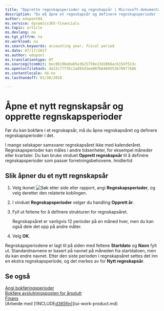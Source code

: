 ```yaml
---
title: "Opprette regnskapsperioder og regnskapsår | Microsoft-dokumentasjon"
description: "Du må åpne et regnskapsår og definere regnskapsperioder før du kan bokføre i regnskapsåret."
author: edupont04
ms.service: dynamics365-financials
ms.topic: article
ms.devlang: na
ms.tgt_pltfrm: na
ms.workload: na
ms.search.keywords: accounting year, fiscal period
ms.date: 07/17/2017
ms.author: edupont
ms.translationtype: HT
ms.sourcegitcommit: bec0619be0a65e3625759e13d2866ac615d7513c
ms.openlocfilehash: da22c77f35c1a893d3ee80fb6468553670977686
ms.contentlocale: nb-no
ms.lasthandoff: 01/30/2018

---
```

# <a name="open-a-new-fiscal-year-and-create-accounting-periods"></a>Åpne et nytt regnskapsår og opprette regnskapsperioder
Før du kan bokføre i et regnskapsår, må du åpne regnskapsåret og definere regnskapsperioder i det.  

I mange selskaper samsvarer regnskapsåret ikke med kalenderåret. Regnskapsperioder kan måles i andre tidsenheter, for eksempel måneder eller kvartaler. Du kan bruke vinduet **Opprett regnskapsår** til å definere regnskapsperioder som passer forretningsbehovene. Imidlertid   

## <a name="to-open-a-new-fiscal-year"></a>Slik åpner du et nytt regnskapsår
1. Velg ikonet ![Søk etter side eller rapport](media/ui-search/search_small.png "Søk etter side eller rapport"), angi **Regnskapsperioder**, og velg deretter den relaterte koblingen.
2. I vinduet **Regnskapsperioder** velger du handling **Opprett år**.
3. Fyll ut feltene for å definere strukturen for regnskapsåret.

    Regnskapsåret er vanligvis 12 perioder på en måned hver, men du kan også dele det opp på andre måter.
4. Velg **OK**.

Regnskapsperiodene er lagt til på siden med feltene **Startdato** og **Navn** fylt ut. Standardnavnene er basert på navnet på måneden fra startdatoen, men du kan endre navnet. Etter den siste perioden i regnskapsåret settes det inn en ekstra regnskapsperiode, og det merkes av for **Nytt regnskapsår**.  


## <a name="see-also"></a>Se også
[Angi bokføringsperioder](finance-how-specify-posting-periods.md)  
[Bokføre avslutningsposten for årsslutt](year-how-post-year-end-close-entry.md)  
[Finans](finance.md)  
[Arbeide med [!INCLUDE[d365fin](includes/d365fin_md.md)]](ui-work-product.md)

